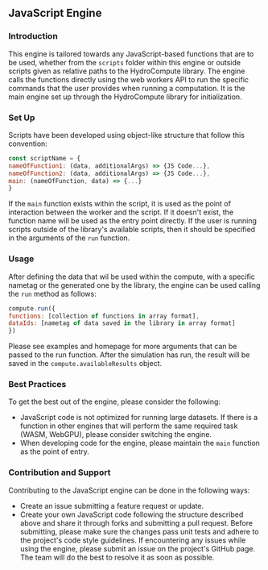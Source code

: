 ## JavaScript Engine
### Introduction
This engine is tailored towards any JavaScript-based functions that are to be used, whether from the `scripts` folder within this engine or outside scripts given as relative paths to the HydroCompute library. The engine calls the functions directly using the web workers API to run the specific commands that the user provides when running a computation. It is the main engine set up through the HydroCompute library for initialization.

### Set Up
Scripts have been developed using object-like structure that follow this convention:
```javascript
const scriptName = {
nameOfFunction1: (data, additionalArgs) => {JS Code...},
nameOfFunction2: (data, additionalArgs) => {JS Code...},
main: (nameOfFunction, data) => {...}
}
```

If the `main` function exists within the script, it is used as the point of interaction between the worker and the script. If it doesn't exist, the function name will be used as the entry point directly. If the user is running scripts outside of the library's available scripts, then it should be specified in the arguments of the `run` function.

### Usage
After defining the data that wil be used within the compute, with a specific nametag or the generated one by the library, the engine can be used calling the ```run``` method as follows:
```javascript
compute.run({ 
functions: [collection of functions in array format], 
dataIds: [nametag of data saved in the library in array format]
})
```
Please see examples and homepage for more arguments that can be passed to the run function. After the simulation has run, the result will be saved in the ```compute.availableResults``` object.

### Best Practices
To get the best out of the engine, please consider the following:

* JavaScript code is not optimized for running large datasets. If there is a function in other engines that will perform the same required task (WASM, WebGPU), please consider switching the engine.
* When developing code for the engine, please maintain the `main` function as the point of entry.

### Contribution and Support
Contributing to the JavaScript engine can be done in the following ways:
* Create an issue submitting a feature request or update.
* Create your own JavaScript code following the structure described above and share it through forks and submitting a pull request. Before submitting, please make sure the changes pass unit tests and adhere to the project's code style guidelines.
If encountering any issues while using the engine, please submit an issue on the project's GitHub page. The team will do the best to resolve it as soon as possible.
